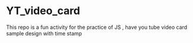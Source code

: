 # YT_video_card
This repo is a fun activity for the practice of JS , have you tube video card sample design with time stamp 

